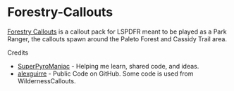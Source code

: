 # Forestry-Callouts
[Forestry Callouts](https://www.lcpdfr.com/downloads/gta5mods/scripts/34663-forestry-callouts/) is a callout pack for LSPDFR meant to be played as a Park Ranger, the callouts spawn around the Paleto Forest and Cassidy Trail area. 

Credits
- [SuperPyroManiac](https://github.com/SuperPyroManiac) - Helping me learn, shared code, and ideas.
- [alexguirre](https://github.com/alexguirre) - Public Code on GitHub. Some code is used from WildernessCallouts.

